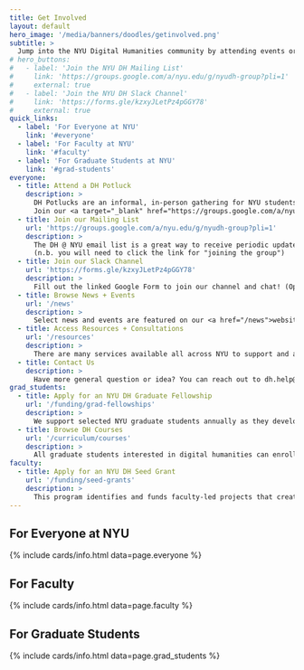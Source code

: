 ```yaml
---
title: Get Involved
layout: default
hero_image: '/media/banners/doodles/getinvolved.png'
subtitle: >
  Jump into the NYU Digital Humanities community by attending events or courses, proposing projects, joining communication channels, accessing resources, or just saying hello! Learn how below.
# hero_buttons:
#   - label: 'Join the NYU DH Mailing List'
#     link: 'https://groups.google.com/a/nyu.edu/g/nyudh-group?pli=1'
#     external: true
#   - label: 'Join the NYU DH Slack Channel'
#     link: 'https://forms.gle/kzxyJLetPz4pGGY78'
#     external: true
quick_links:
  - label: 'For Everyone at NYU'
    link: '#everyone'
  - label: 'For Faculty at NYU'
    link: '#faculty'
  - label: 'For Graduate Students at NYU'
    link: '#grad-students'
everyone:
  - title: Attend a DH Potluck
    description: >
      DH Potlucks are an informal, in-person gathering for NYU students, faculty, and staff to co-work, troubleshoot, and share knowledge. Guests are welcome to bring projects, tools, questions, snacks, and/or friends.
      Join our <a target="_blank" href="https://groups.google.com/a/nyu.edu/g/nyudh-group?pli=1">mailing list</a> for updates!
  - title: Join our Mailing List
    url: 'https://groups.google.com/a/nyu.edu/g/nyudh-group?pli=1'
    description: >
      The DH @ NYU email list is a great way to receive periodic updates on events, opportunities, and funding available to the NYU community.  
      (n.b. you will need to click the link for "joining the group")
  - title: Join our Slack Channel
    url: 'https://forms.gle/kzxyJLetPz4pGGY78'
    description: >
      Fill out the linked Google Form to join our channel and chat! (Open to NYU commuity members only.)
  - title: Browse News + Events
    url: '/news'
    description: >
      Select news and events are featured on our <a href="/news">website</a>, but we also encourage you to browse <a href="https://library.nyu.edu/about/events/" target="_blank">NYU Library's events and workshops</a> and sign up for our <a href="https://groups.google.com/a/nyu.edu/g/nyudh-group?pli=1" target="_blank">mailing list</a> for more updates.
  - title: Access Resources + Consultations
    url: '/resources'
    description: >
      There are many services available all across NYU to support and advance you project. Check out our <a href="/resources">Resources page</a> to browse a list of them.
  - title: Contact Us
    description: >
      Have more general question or idea? You can reach out to dh.help@nyu.edu.
grad_students:
  - title: Apply for an NYU DH Graduate Fellowship
    url: '/funding/grad-fellowships'
    description: >
      We support selected NYU graduate students annually as they develop innovative digital humanities projects. Successful applicants receive mentoring, a $5,000 stipend, and participate in a cohort to develop their skills and sharpen their ideas.
  - title: Browse DH Courses
    url: '/curriculum/courses'
    description: >
      All graduate students interested in digital humanities can enroll in <a href="/curriculum/courses/">individual courses</a> in the <a href="https://as.nyu.edu/departments/dh.html">Advanced Certificate program in Digital Humanities</a>. Talk to your advisor or email dh.help@nyu.edu if you are interested in formally enrolling.
faculty:
  - title: Apply for an NYU DH Seed Grant
    url: '/funding/seed-grants'
    description: >
      This program identifies and funds faculty-led projects that creatively bridge humanistic scholarship with new forms of computation, digital publishing, and digitization.
---
```


<h2 class="my-6" id="everyone">For Everyone at NYU</h2>
{% include cards/info.html data=page.everyone %}

<h2 class="my-6" id="faculty">For Faculty</h2>
{% include cards/info.html data=page.faculty %}

<h2 class="my-6" id="grad-students">For Graduate Students</h2>
{% include cards/info.html data=page.grad_students %}


